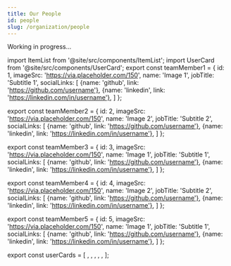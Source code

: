 ```yaml
---
title: Our People
id: people
slug: /organization/people
---
```


Working in progress...

import ItemList from '@site/src/components/ItemList';
import UserCard from '@site/src/components/UserCard';
export const teamMember1 = {
  id: 1,
  imageSrc: 'https://via.placeholder.com/150',
  name: 'Image 1',
  jobTitle: 'Subtitle 1',
  socialLinks: [
    {name: 'github', link: 'https://github.com/username'},
    {name: 'linkedin', link: 'https://linkedin.com/in/username'},
  ]
};

export const teamMember2 = {
  id: 2,
  imageSrc: 'https://via.placeholder.com/150',
  name: 'Image 2',
  jobTitle: 'Subtitle 2',
  socialLinks: [
    {name: 'github', link: 'https://github.com/username'},
    {name: 'linkedin', link: 'https://linkedin.com/in/username'},
  ]
};

export const teamMember3 = {
  id: 3,
  imageSrc: 'https://via.placeholder.com/150',
  name: 'Image 1',
  jobTitle: 'Subtitle 1',
  socialLinks: [
    {name: 'github', link: 'https://github.com/username'},
    {name: 'linkedin', link: 'https://linkedin.com/in/username'},
  ]
};

export const teamMember4 = {
  id: 4,
  imageSrc: 'https://via.placeholder.com/150',
  name: 'Image 2',
  jobTitle: 'Subtitle 2',
  socialLinks: [
    {name: 'github', link: 'https://github.com/username'},
    {name: 'linkedin', link: 'https://linkedin.com/in/username'},
  ]
};

export const teamMember5 = {
  id: 5,
  imageSrc: 'https://via.placeholder.com/150',
  name: 'Image 1',
  jobTitle: 'Subtitle 1',
  socialLinks: [
    {name: 'github', link: 'https://github.com/username'},
    {name: 'linkedin', link: 'https://linkedin.com/in/username'},
  ]
};


export const userCards = [
<UserCard item={teamMember1} />,
<UserCard item={teamMember2} />,
<UserCard item={teamMember3} />,
<UserCard item={teamMember4} />,
<UserCard item={teamMember5} />,
];

<ItemList items={userCards} />

<div style={{ margin: '50px 0' }}></div>

<ItemList items={userCards} />
